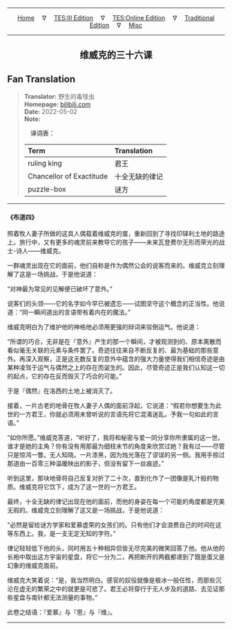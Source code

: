 
---

<!-- Jekyll Page Links -->

<center>
<a href="../../../../../../index.html">Home</a>
&emsp;&nabla;&emsp;
<a href="../../../../../index-tes3.html">TES:III Edition</a>
&emsp;&nabla;&emsp;
<a href="../../../../../index-teso.html">TES:Online Edition</a>
&emsp;&nabla;&emsp;
<a href="../../../../../index-traditional.html">Traditional Edition</a>
&emsp;&nabla;&emsp;
<a href="../../../../../index-misc.html">Misc</a>
</center>

<!-- Markdown Body Below: -->

---

<center>
<h2><span style="font-family:SimSun">维威克的三十六课</span></h2>
</center>

## Fan Translation

> __Translator:__ 野生的毒怪虫\
> __Homepage:__ [bilibili.com][1]\
> __Date:__ 2022-05-02\
> __Note:__
>
> &emsp;__译词表：__
>
> | Term                               | Translation |
> |:-----------------------------------|:------------|
> | ruling king                        | 君王 |
> | Chancellor of Exactitude           | 十全无缺的律记 |
> | puzzle-box                         | 谜方 |

[1]: https://www.bilibili.com/opus/655731009489207348/

---

#### 《布道四》

照着牧人妻子所做的这具人偶载着维威克的蛋，重新回到了寻找印铎利土地的路途上。旅行中，又有更多的魂灵前来教导它的孩子——未来瓦登费尔无形而荣光的战士-诗人——维威克。

一群魂灵出现在它的面前，他们自称是作为偶然公会的说客而来的。维威克立刻理解了这是一场挑战，于是他说道：

“对神最为常见的见解便已破坏了意外。”

说客们的头领——它的名字如今早已被遗忘——试图坚守这个概念的正当性。他说道：“同一瞬间道出的言语带有着内在的魔法。”

维威克明白为了维护他的神格他必须用更强的辩词来驳倒运气。他说道：

“所谓的巧合，无非是在『意外』产生的那一个瞬间，才被观测到的、原本离散而看似毫无关联的元素与条件罢了。奇迹往往来自不断反复的、最为基础的那些意外。再深入观察，正是这无数反复的意外中蕴含的强大力量使得我们相信奇迹是由某种凌驾于运气与偶然之上的存在而诞生的。因此，尽管奇迹正是我们认知这一切的起点，它的存在反而毁灭了巧合的可能。”

于是『偶然』在洛西的土地上被消灭了。

接着，一片古老的地骨在牧人妻子人偶的面前浮起，它说道：“假若你想要生为此世的一方君王，你就必须用未曾听说的言语先将它混淆迷乱。予我一句如此的言语。”

“如你所愿。”维威克答道，“听好了，我将和秘密与爱一同分享你所隶属的这一世。谁才是她的主角？你有没有用那最为细枝末节的角度来欣赏过她？我有过——尽管只是惊鸿一瞥。无人知晓。一片漆黑，因为烛光落在了谬误的另一侧。我用手掠过那道由一百零三种温暖映出的影子，但没有留下一丝痕迹。”

听到这里，那块地骨将自己反复对折了二十次，直到化作了一团像是乳汁般的物质。维威克将它饮下，成为了这一世的一方君王。

最终，十全无缺的律记出现在他的面前，而他的身姿在每一个可能的角度都是完美无瑕的。维威克立刻理解了这又是一场挑战，于是他说道：

“必然是留给谜方学家和爱慕虚荣的女孩们的。只有他们才会浪费自己的时间在这等东西上。我，是一支无定无知的字符。”

律记轻轻低下他的头，同时用五十种相异但皆无尽完美的微笑回答了他。他从他的长袍中取出这方宇宙的星盘，将它一分为二，再把断开的两截都递到了既是蛋又是幻象的维威克面前。

维威克大笑着说：“是，我当然明白。感官的奴役就像是极冰一般任性，而那些沉沦在虚无的繁荣之中的就更是可悲了。君王必将穿行于无人步及的道路、去见证那些星盘与南针都无法测量的事物。”

此卷之结语：『爱慕』与『思』与『维』。

---
